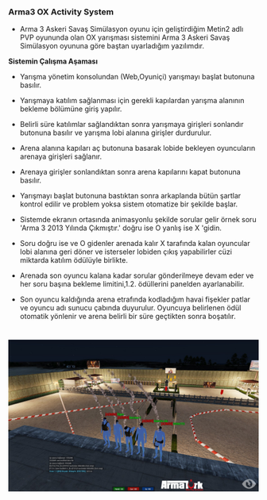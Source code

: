 ### Arma3 OX Activity System

- Arma 3 Askeri Savaş Simülasyon oyunu için geliştirdiğim Metin2 adlı PVP oyununda olan OX yarışması sistemini Arma 3 Askeri Savaş Simülasyon oyununa göre baştan uyarladığım yazılımdır.


**Sistemin Çalışma Aşaması**

- Yarışma yönetim konsolundan (Web,Oyuniçi) yarışmayı başlat butonuna basılır.
- Yarışmaya katılım sağlanması için gerekli kapılardan yarışma alanının bekleme bölümüne giriş yapılır.
- Belirli süre katılımlar sağlandıktan sonra yarışmaya girişleri sonlandır butonuna basılır ve yarışma lobi alanına girişler durdurulur.
- Arena alanına kapıları aç butonuna basarak lobide bekleyen oyuncuların arenaya girişleri sağlanır.
- Arenaya girişler sonlandıktan sonra arena kapılarını kapat butonuna basılır.
- Yarışmayı başlat butonuna bastıktan sonra arkaplanda bütün şartlar kontrol edilir ve problem yoksa sistem otomatize bir şekilde başlar.



- Sistemde ekranın ortasında animasyonlu şekilde sorular gelir örnek soru 'Arma 3 2013 Yılında Çıkmıştır.' doğru ise O yanlış ise X 'gidin.
- Soru doğru ise ve O gidenler arenada kalır X tarafında kalan oyuncular lobi alanına geri döner ve isterseler lobiden çıkış yapabilirler cüzi miktarda katılım ödülüyle birlikte.
- Arenada son oyuncu kalana kadar sorular gönderilmeye devam eder ve her soru başına bekleme limitini,1.2. ödüllerini panelden ayarlanabilir.
- Son oyuncu kaldığında arena etrafında kodladığım havai fişekler patlar ve oyuncu adı sunucu çabında duyurulur. Oyuncuya belirlenen ödül otomatik yönlenir ve arena belirli bir süre geçtikten sonra boşatılır.



# 
![](https://raw.githubusercontent.com/SalihCanBinboga/Arma3OXActivitySystem/main/oxarena.jpg)
